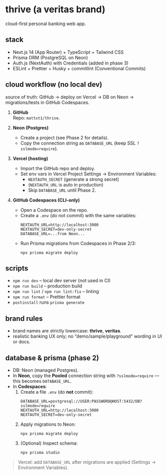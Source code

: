 # thrive (a veritas brand)

cloud-first personal banking web app.

## stack

- Next.js 14 (App Router) + TypeScript + Tailwind CSS
- Prisma ORM (PostgreSQL on Neon)
- Auth.js (NextAuth) with Credentials (added in phase 3)
- ESLint + Prettier + Husky + commitlint (Conventional Commits)

## cloud workflow (no local dev)

source of truth: GitHub → deploy on Vercel → DB on Neon → migrations/tests in GitHub Codespaces.

1. **GitHub**  
   Repo: `mattxt1/thrive`.

2. **Neon (Postgres)**
   - Create a project (see Phase 2 for details).
   - Copy the connection string as `DATABASE_URL` (keep SSL `?sslmode=require`).

3. **Vercel (hosting)**
   - Import the GitHub repo and deploy.
   - Set env vars in Vercel Project Settings → Environment Variables:
     - `NEXTAUTH_SECRET` (generate a strong secret)
     - (`NEXTAUTH_URL` is auto in production)
     - Skip `DATABASE_URL` until Phase 2.

4. **GitHub Codespaces (CLI-only)**
   - Open a Codespace on the repo.
   - Create a `.env` (do not commit) with the same variables:
     ```
     NEXTAUTH_URL=http://localhost:3000
     NEXTAUTH_SECRET=dev-only-secret
     DATABASE_URL=...from Neon...
     ```
   - Run Prisma migrations from Codespaces in Phase 2/3:
     ```
     npx prisma migrate deploy
     ```

## scripts

- `npm run dev` – local dev server (not used in CI)
- `npm run build` – production build
- `npm run lint` / `npm run lint:fix` – linting
- `npm run format` – Prettier format
- `postinstall` runs `prisma generate`

## brand rules

- brand names are strictly lowercase: **thrive**, **veritas**.
- realistic banking UX only; no “demo/sample/playground” wording in UI or docs.

## database & prisma (phase 2)

- DB: Neon (managed Postgres).
- In **Neon**, copy the **Pooled** connection string with `?sslmode=require` — this becomes `DATABASE_URL`.
- In **Codespaces**:
  1. Create a file `.env` (do **not** commit):
     ```
     DATABASE_URL=postgresql://USER:PASSWORD@HOST:5432/DB?sslmode=require
     NEXTAUTH_URL=http://localhost:3000
     NEXTAUTH_SECRET=dev-only-secret
     ```
  2. Apply migrations to Neon:
     ```
     npx prisma migrate deploy
     ```
  3. (Optional) Inspect schema:
     ```
     npx prisma studio
     ```

> Vercel: add `DATABASE_URL` after migrations are applied (Settings → Environment Variables).
